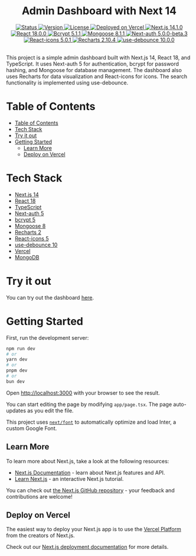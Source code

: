<div align="center">
  <h1>Admin Dashboard with Next 14 </h1>
</div>

<div align="center">
  <a href="/README.md">
    <img 
      src="https://img.shields.io/badge/Status-Complete-success.svg" 
      alt="Status" 
    />
  </a>
  <a href="/package.json">
    <img 
      src="https://img.shields.io/badge/Version-1.0.0-blue.svg" 
      alt="Version" 
    />
  </a>
  <a href="/LICENSE">
    <img 
      src="https://img.shields.io/badge/License-MIT-green.svg" 
      alt="License" 
    />
  </a>
  <a href="https://vercel.com/">
    <img
      src="https://img.shields.io/badge/vercel-Deployed-success.svg?style=flat&logo=vercel"
      alt="Deployed on Vercel"
    />
  </a>
  <a href="https://nextjs.org/">
    <img 
      src="https://img.shields.io/badge/Next.js-14.1.0-blue?style=flat&logo=next.js" 
      alt="Next.js 14.1.0" 
    />
  </a>
  <a href="https://reactjs.org/">
    <img 
      src="https://img.shields.io/badge/React-18.0.0-blue?style=flat&logo=react" 
      alt="React 18.0.0" 
    />
  </a>
  <a href="https://www.npmjs.com/package/bcrypt">
    <img 
      src="https://img.shields.io/badge/bcrypt-5.1.1-blue?style=flat&logo=npm" 
      alt="Bcrypt 5.1.1" 
    />
  </a>
  <a href="https://www.npmjs.com/package/mongoose">
    <img 
      src="https://img.shields.io/badge/Mongoose-8.1.1-blue?style=flat&logo=npm" 
      alt="Mongoose 8.1.1" 
    />
  </a>
  <a href="https://www.npmjs.com/package/next-auth">
    <img 
      src="https://img.shields.io/badge/Next--auth-5.0.0--beta.3-blue?style=flat&logo=npm" 
      alt="Next-auth 5.0.0-beta.3" 
    />
  </a>
  <a href="https://www.npmjs.com/package/react-icons">
    <img 
      src="https://img.shields.io/badge/React--icons-5.0.1-blue?style=flat&logo=npm" 
      alt="React-icons 5.0.1" 
    />
  </a>
  <a href="http://recharts.org/en-US/">
    <img 
      src="https://img.shields.io/badge/Recharts-2.10.4-blue?style=flat&logo=javascript" 
      alt="Recharts 2.10.4" 
    />
  </a>
  <a href="https://www.npmjs.com/package/use-debounce">
    <img 
      src="https://img.shields.io/badge/use--debounce-10.0.0-blue?style=flat&logo=npm" 
      alt="use-debounce 10.0.0" 
    />
  </a>
</div>
<br />

This project is a simple admin dashboard built with Next.js 14, React 18, and TypeScript. It uses Next-auth 5 for authentication, bcrypt for password hashing, and Mongoose for database management. The dashboard also uses Recharts for data visualization and React-icons for icons. The search functionality is implemented using use-debounce.

# Table of Contents

- [Table of Contents](#table-of-contents)
- [Tech Stack](#tech-stack)
- [Try it out](#try-it-out)
- [Getting Started](#getting-started)
  - [Learn More](#learn-more)
  - [Deploy on Vercel](#deploy-on-vercel)

# Tech Stack
- [Next.js 14](https://nextjs.org/)
- [React 18](https://reactjs.org/)
- [TypeScript](https://www.typescriptlang.org/)
- [Next-auth 5](https://next-auth.js.org/)
- [bcrypt 5](https://www.npmjs.com/package/bcrypt)
- [Mongoose 8](https://www.npmjs.com/package/mongoose)
- [Recharts 2](http://recharts.org/en-US/)
- [React-icons 5](https://www.npmjs.com/package/react-icons)
- [use-debounce 10](https://www.npmjs.com/package/use-debounce)
- [Vercel](https://vercel.com/)
- [MongoDB](https://www.mongodb.com/)

# Try it out

You can try out the dashboard [here](https://admin-dashboard-next-roan.vercel.app/).

# Getting Started

First, run the development server:

```bash
npm run dev
# or
yarn dev
# or
pnpm dev
# or
bun dev
```

Open [http://localhost:3000](http://localhost:3000) with your browser to see the result.

You can start editing the page by modifying `app/page.tsx`. The page auto-updates as you edit the file.

This project uses [`next/font`](https://nextjs.org/docs/basic-features/font-optimization) to automatically optimize and load Inter, a custom Google Font.

## Learn More

To learn more about Next.js, take a look at the following resources:

- [Next.js Documentation](https://nextjs.org/docs) - learn about Next.js features and API.
- [Learn Next.js](https://nextjs.org/learn) - an interactive Next.js tutorial.

You can check out [the Next.js GitHub repository](https://github.com/vercel/next.js/) - your feedback and contributions are welcome!

## Deploy on Vercel

The easiest way to deploy your Next.js app is to use the [Vercel Platform](https://vercel.com/new?utm_medium=default-template&filter=next.js&utm_source=create-next-app&utm_campaign=create-next-app-readme) from the creators of Next.js.

Check out our [Next.js deployment documentation](https://nextjs.org/docs/deployment) for more details.

